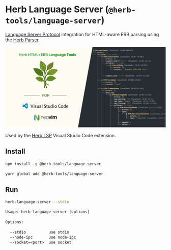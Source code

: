 # Herb Language Server (`@herb-tools/language-server`)

[Language Server Protocol](https://github.com/Microsoft/language-server-protocol) integration for HTML-aware ERB parsing using the [Herb Parser](https://herb-tools.dev).

![](./assets/herb-lsp.png)

Used by the [Herb LSP](https://marketplace.visualstudio.com/items?itemName=marcoroth.herb-lsp) Visual Studio Code extension.

## Install

```bash
npm install -g @herb-tools/language-server
```

```bash
yarn global add @herb-tools/language-server
```

## Run

```bash
herb-language-server --stdio
```

```
Usage: herb-language-server [options]

Options:

  --stdio          use stdio
  --node-ipc       use node-ipc
  --socket=<port>  use socket
```
